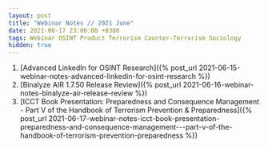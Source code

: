 ```yaml
---
layout: post
title: "Webinar Notes // 2021 June"
date: 2021-06-17 23:00:00 +0300
tags: Webinar OSINT Product Terrorism Counter-Terrorism Sociology
hidden: true
---
```



1. [Advanced LinkedIn for OSINT Research]({% post_url 2021-06-15-webinar-notes-advanced-linkedin-for-osint-research %})
2. [Binalyze AIR 1.7.50 Release Review]({% post_url 2021-06-16-webinar-notes-binalyze-air-release-review %})
3. [ICCT Book Presentation: Preparedness and Consequence Management - Part V of the Handbook of Terrorism Prevention & Preparedness]({% post_url 2021-06-17-webinar-notes-icct-book-presentation-preparedness-and-consequence-management---part-v-of-the-handbook-of-terrorism-prevention-preparedness %})
